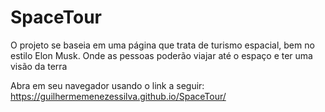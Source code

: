 # SpaceTour
O projeto se baseia em uma página que trata de turismo espacial, bem no estilo Elon Musk. Onde as pessoas poderão viajar até o espaço e ter uma visão da terra

Abra em seu navegador usando o link a seguir: https://guilhermemenezessilva.github.io/SpaceTour/
